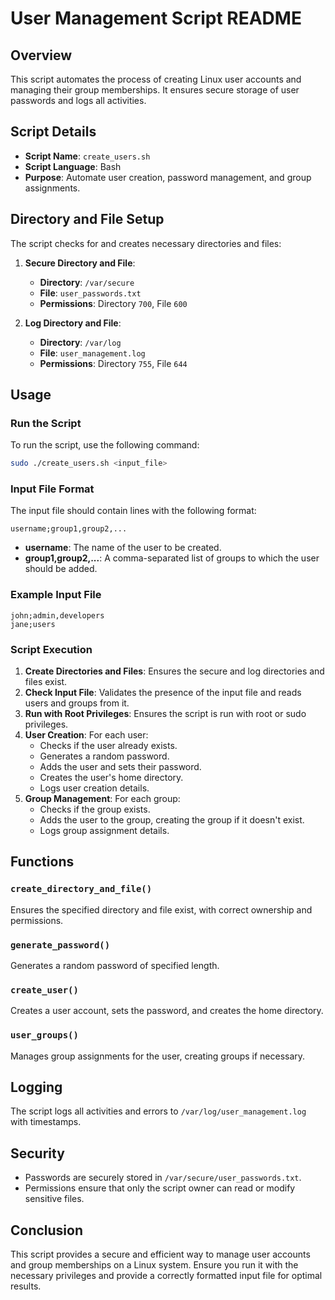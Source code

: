 # User Management Script README

## Overview

This script automates the process of creating Linux user accounts and managing their group memberships. It ensures secure storage of user passwords and logs all activities.

## Script Details

- **Script Name**: `create_users.sh`
- **Script Language**: Bash
- **Purpose**: Automate user creation, password management, and group assignments.

## Directory and File Setup

The script checks for and creates necessary directories and files:

1. **Secure Directory and File**:
   - **Directory**: `/var/secure`
   - **File**: `user_passwords.txt`
   - **Permissions**: Directory `700`, File `600`
   
2. **Log Directory and File**:
   - **Directory**: `/var/log`
   - **File**: `user_management.log`
   - **Permissions**: Directory `755`, File `644`

## Usage

### Run the Script

To run the script, use the following command:

```sh
sudo ./create_users.sh <input_file>
```

### Input File Format

The input file should contain lines with the following format:

```
username;group1,group2,...
```

- **username**: The name of the user to be created.
- **group1,group2,...**: A comma-separated list of groups to which the user should be added.

### Example Input File

```
john;admin,developers
jane;users
```

### Script Execution

1. **Create Directories and Files**: Ensures the secure and log directories and files exist.
2. **Check Input File**: Validates the presence of the input file and reads users and groups from it.
3. **Run with Root Privileges**: Ensures the script is run with root or sudo privileges.
4. **User Creation**: For each user:
   - Checks if the user already exists.
   - Generates a random password.
   - Adds the user and sets their password.
   - Creates the user's home directory.
   - Logs user creation details.
5. **Group Management**: For each group:
   - Checks if the group exists.
   - Adds the user to the group, creating the group if it doesn't exist.
   - Logs group assignment details.

## Functions

### `create_directory_and_file()`

Ensures the specified directory and file exist, with correct ownership and permissions.

### `generate_password()`

Generates a random password of specified length.

### `create_user()`

Creates a user account, sets the password, and creates the home directory.

### `user_groups()`

Manages group assignments for the user, creating groups if necessary.

## Logging

The script logs all activities and errors to `/var/log/user_management.log` with timestamps.

## Security

- Passwords are securely stored in `/var/secure/user_passwords.txt`.
- Permissions ensure that only the script owner can read or modify sensitive files.

## Conclusion

This script provides a secure and efficient way to manage user accounts and group memberships on a Linux system. Ensure you run it with the necessary privileges and provide a correctly formatted input file for optimal results.